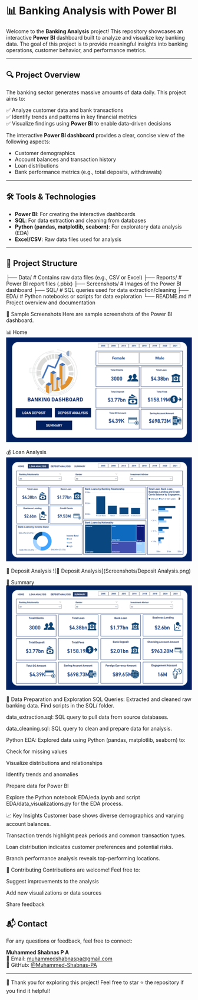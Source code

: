 # 📊 Banking Analysis with Power BI

Welcome to the **Banking Analysis** project! This repository showcases an interactive **Power BI** dashboard built to analyze and visualize key banking data. The goal of this project is to provide meaningful insights into banking operations, customer behavior, and performance metrics.

---

## 🔍 Project Overview

The banking sector generates massive amounts of data daily. This project aims to:

✅ Analyze customer data and bank transactions  
✅ Identify trends and patterns in key financial metrics  
✅ Visualize findings using **Power BI** to enable data-driven decisions  

The interactive **Power BI dashboard** provides a clear, concise view of the following aspects:
- Customer demographics
- Account balances and transaction history
- Loan distributions
- Bank performance metrics (e.g., total deposits, withdrawals)

---

## 🛠️ Tools & Technologies

- **Power BI**: For creating the interactive dashboards  
- **SQL**: For data extraction and cleaning from databases  
- **Python (pandas, matplotlib, seaborn)**: For exploratory data analysis (EDA)  
- **Excel/CSV**: Raw data files used for analysis  

---

## 📂 Project Structure

├── Data/ # Contains raw data files (e.g., CSV or Excel)
├── Reports/ # Power BI report files (.pbix)
├── Screenshots/ # Images of the Power BI dashboard
├── SQL/ # SQL queries used for data extraction/cleaning
├── EDA/ # Python notebooks or scripts for data exploration
└── README.md # Project overview and documentation

📸 Sample Screenshots
Here are sample screenshots of the Power BI dashboard.

📊 Home
![📊 Home](Screenshots/Home.png)

💰 Loan Analysis
![💰 Loan Analysis](Screenshots/Loan%20Analysis.png)

🔄 Deposit Analysis
![🔄 Deposit Analysis](Screenshots/Deposit Analysis.png)

🏦 Summary
![🏦 Summary](Screenshots/Summary.png)

🧹 Data Preparation and Exploration
SQL Queries: Extracted and cleaned raw banking data. Find scripts in the SQL/ folder.

data_extraction.sql: SQL query to pull data from source databases.

data_cleaning.sql: SQL query to clean and prepare data for analysis.

Python EDA: Explored data using Python (pandas, matplotlib, seaborn) to:

Check for missing values

Visualize distributions and relationships

Identify trends and anomalies

Prepare data for Power BI

Explore the Python notebook EDA/eda.ipynb and script EDA/data_visualizations.py for the EDA process.

📈 Key Insights
Customer base shows diverse demographics and varying account balances.

Transaction trends highlight peak periods and common transaction types.

Loan distribution indicates customer preferences and potential risks.

Branch performance analysis reveals top-performing locations.

🤝 Contributing
Contributions are welcome! Feel free to:

Suggest improvements to the analysis

Add new visualizations or data sources

Share feedback

## 📬 Contact
For any questions or feedback, feel free to connect:

**Muhammed Shabnas P A**  
📧 Email: muhammedshabnaspa@gmail.com  
🔗 GitHub: [@Muhammed-Shabnas-PA](https://github.com/Muhammed-Shabnas-PA)

---


🌟 Thank you for exploring this project! Feel free to star ⭐ the repository if you find it helpful!
